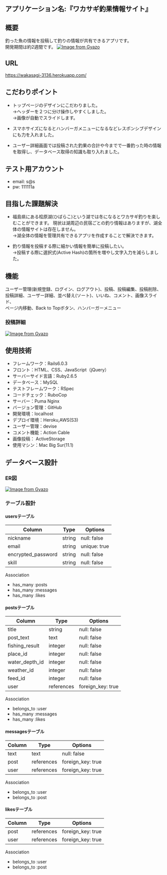 ## アプリケーション名:『ワカサギ釣果情報サイト』


## 概要
釣った魚の情報を投稿して釣りの情報が共有できるアプリです。
<br>開発期間は約2週間です。
[![Image from Gyazo](https://i.gyazo.com/8e05da0d0f8ec658154afb002fe8014a.jpg)](https://gyazo.com/8e05da0d0f8ec658154afb002fe8014a)
## URL
https://wakasagi-3136.herokuapp.com/

## こだわりポイント
- トップページのデザインにこだわりました。
<br>→ヘッダーを２つに分け操作しやすくしました。
<br>→画像が自動でスライドします。

- スマホサイズになるとハンバーガメニューになるなどレスポンシブデザインにも力を入れました。  
- ユーザー詳細画面では投稿された釣果の合計や今までで一番釣った時の情報を取得し、データベース取得の知識も取り入れました。

## テスト用アカウント
* email: s@s
* pw: 111111a

## 目指した課題解決

- 福島県にある桧原湖(ひばらこ)という湖では冬になるとワカサギ釣りを楽しむことができます。
  現状は湖周辺の民宿ごとの釣り情報はありますが、湖全体の情報サイトは存在しません。
  <br>→湖全体の情報を管理共有できるアプリを作成することで解決できます。

- 釣り情報を投稿する際に細かい情報を簡単に投稿したい。
  <br>→投稿する際に選択式(Active Hash)の箇所を増やし文字入力を減らしました。   

## 機能
ユーザー管理(新規登録、ログイン、ログアウト)、投稿、投稿編集、投稿削除、
<br>投稿詳細、ユーザー詳細、並べ替え(ソート)、いいね、コメント、画像スライド、
<br>ページ内移動、Back to Topボタン、ハンバーガーメニュー

### 投稿詳細
[![Image from Gyazo](https://i.gyazo.com/3e9d33cc09896954efe043e4b2c44774.gif)](https://gyazo.com/3e9d33cc09896954efe043e4b2c44774)


## 使用技術
- フレームワーク：Rails6.0.3
- フロント：HTML、CSS、JavaScript（jQuery）
- サーバーサイド言語：Ruby2.6.5
- データベース：MySQL
- テストフレームワーク：RSpec
- コードチェック：RuboCop
- サーバー：Puma Nginx
- バージョン管理：GitHub
- 開発環境：localhost
- デプロイ環境：Heroku,AWS(S3)
- ユーザー管理：devise
- コメント機能：Action Cable
- 画像投稿： ActiveStorage
- 使用マシン：Mac Big Sur(11.1)



## データベース設計

### ER図
[![Image from Gyazo](https://i.gyazo.com/15766ef3ce239da1fee234a75e2b4724.png)](https://gyazo.com/15766ef3ce239da1fee234a75e2b4724)

### テーブル設計
#### usersテーブル
| Column              | Type    | Options      |
| ------------------- | ------  | -----------  |
| nickname            | string  | null: false  |
| email               | string  | unique: true |
| encrypted_password  | string  | null: false  |
| skill               | string  | null: false  |

Association
- has_many :posts
- has_many :messages
- has_many :likes



#### postsテーブル
| Column               | Type        | Options            |
| -------------------- | ----------- | ------------------ |
| title                | string      | null: false        |
| post_text            | text        | null: false        |
| fishing_result       | integer     | null: false        |
| place_id             | integer     | null: false        |
| water_depth_id       | integer     | null: false        |
| weather_id           | integer     | null: false        |
| feed_id              | integer     | null: false        |
| user                 | references  | foreign_key: true  |

Association
- belongs_to :user
- has_many :messages
- has_many :likes



#### messagesテーブル
| Column  | Type        | Options            |
| ------- | ----------- | ------------------ |
| text    | text        | null: false        |
| post    | references  | foreign_key: true  |
| user    | references  | foreign_key: true  |

Association
- belongs_to :user
- belongs_to :post



#### likesテーブル
| Column  | Type        | Options            |
| ------- | ----------- | ------------------ |
| post    | references  | foreign_key: true  |
| user    | references  | foreign_key: true  |

Association
- belongs_to :user
- belongs_to :post


